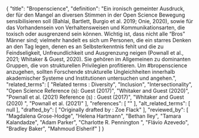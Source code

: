 {
    "title": "Bropenscience",
    "definition": "Ein ironisch gemeinter Ausdruck, der für den Mangel an diversen Stimmen in der Open Science Bewegung sensibilisieren soll (Bahlai, Bartlett, Burgio et al. 2019; Onie, 2020), sowie für das Vorhandensein von Verhaltensweisen und Kommunikationsarten, die toxisch oder ausgrenzend sein können. Wichtig ist, dass nicht alle “Bros” Männer sind; vielmehr handelt es sich um Personen, die ein starres Denken an den Tag legen, denen es an Selbsterkenntnis fehlt und die zu Feindseligkeit, Unfreundlichkeit und Ausgrenzung neigen (Pownall et al., 2021; Whitaker & Guest, 2020). Sie gehören im Allgemeinen zu dominanten Gruppen, die von strukturellen Privilegien profitieren. Um #bropenscience anzugehen, sollten Forschende strukturelle Ungleichheiten innerhalb akademischer Systeme und Institutionen untersuchen und angehen.",
    "related_terms": [
        "Related terms : Diversity",
        "Inclusion",
        "Intersectionality",
        "Open Science Reference (s): Guest (2017)",
        "Whitaker and Guest (2020)",
        "Pownall et al. (2021) Reference (s) : Guest (2017)",
        "Whitaker and Guest (2020) ",
        "Pownall et al. (2021)"
    ],
    "references": [
        ""
    ],
    "alt_related_terms": [
        null
    ],
    "drafted_by": [
        "Originally drafted by : Zoe Flack"
    ],
    "reviewed_by": [
        "Magdalena Grose-Hodge",
        "Helena Hartmann",
        "Bethan Iley",
        "Tamara Kalandadze",
        "Adam Parker",
        "Charlotte R. Pennington ",
        "Flávio Azevedo",
        "Bradley Baker",
        "Mahmoud Elsherif"
    ]
}